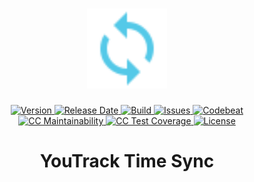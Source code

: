 <h1 align="center">
  <img width="128" src="https://raw.githubusercontent.com/andreashuber69/youtrack-time-sync/master/doc/icon.svg?sanitize=true">
</h1>
<p align="center">
  <a href="https://github.com/andreashuber69/youtrack-time-sync/releases/latest">
    <img src="https://img.shields.io/github/release/andreashuber69/youtrack-time-sync.svg" alt="Version">
  </a>
  <a href="https://github.com/andreashuber69/youtrack-time-sync/releases/latest">
    <img src="https://img.shields.io/github/release-date/andreashuber69/youtrack-time-sync.svg" alt="Release Date">
  </a>
  <a href="https://travis-ci.org/andreashuber69/youtrack-time-sync">
    <img src="https://img.shields.io/travis/andreashuber69/youtrack-time-sync.svg" alt="Build">
  </a>
  <a href="https://github.com/andreashuber69/youtrack-time-sync/issues">
    <img src="https://img.shields.io/github/issues-raw/andreashuber69/youtrack-time-sync.svg" alt="Issues">
  </a>
  <a href="https://codebeat.co/projects/github-com-andreashuber69-youtrack-time-sync-master">
    <img src="https://codebeat.co/badges/d77b55df-5cef-4184-afec-16211259ad8b" alt="Codebeat">
  </a>
  <a href="https://codeclimate.com/github/andreashuber69/youtrack-time-sync/maintainability">
    <img src="https://api.codeclimate.com/v1/badges/7bb767f7ed34a79dd9ef/maintainability" alt="CC Maintainability">
  </a>
  <a href="https://codeclimate.com/github/andreashuber69/youtrack-time-sync/test_coverage">
    <img src="https://api.codeclimate.com/v1/badges/7bb767f7ed34a79dd9ef/test_coverage"  alt="CC Test Coverage">
  </a>
  <a href="https://github.com/andreashuber69/youtrack-time-sync/blob/master/LICENSE">
    <img src="https://img.shields.io/github/license/andreashuber69/youtrack-time-sync.svg" alt="License">
  </a>
</p>

<h1 align="center">YouTrack Time Sync</h1>
